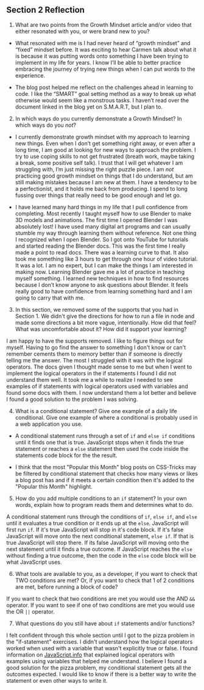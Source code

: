 ## Section 2 Reflection

1. What are two points from the Growth Mindset article and/or video that either resonated with you, or were brand new to you?

* What resonated with me is
	I had never heard of “growth mindset” and “fixed” mindset before. It was exciting to hear Carmen talk about what it is because it was putting words onto something I have been trying to implement in my life for years. I know I’ll be able to better practice embracing the journey of trying new things when I can put words to the experience.

* The blog post helped me reflect on the challenges ahead in learning to code. I like the “SMART” goal setting method as a way to break up what otherwise would seem like a monstrous tasks. I haven’t read over the document linked in the blog yet on S.M.A.R.T, but I plan to.

2. In which ways do you currently demonstrate a Growth Mindset? In which ways do you _not_?

* I currently demonstrate growth mindset with my approach to learning new things. Even when I don’t get something right away, or even after a long time, I am good at looking for new ways to approach the problem. I try to use coping skills to not get frustrated (breath work, maybe taking a break, some positive self talk). I trust that I will get whatever I am struggling with, I’m just missing the right puzzle piece. I am *not* practicing good growth mindset on things that I do understand, but am still making mistakes because I am new at them. I have a tendency to be a perfectionist, and it holds me back from producing. I spend to long fussing over things that really need to be good enough and let go.

* I have learned many hard things in my life that I pull confidence from completing. Most recently I taught myself how to use Blender to make 3D models and animations. The first time I opened Blender I was absolutely lost! I have used many digital art programs and can usually stumble my way through learning them without reference. Not one thing I recognized when I open Blender. So I got onto YouTube for tutorials and started reading the Blender docs. This was the first time I really made a point to read docs. There was a learning curve to that. It also took me something like 3 hours to get through one hour of video tutorial. It was a lot. I am no expert, but I can make the things I am interested in making now. Learning Blender gave me a lot of practice in teaching myself something. I learned new techniques in how to find resources because I don’t know anyone to ask questions about Blender. It feels really good to have confidence from learning something hard and I am going to carry that with me.

3. In this section, we removed some of the supports that you had in Section 1. We didn't give the directions for how to run a file in node and made some directions a bit more vague, intentionally. How did that feel? What was uncomfortable about it? How did it support your learning?

  I am happy to have the supports removed. I like to figure things out for myself. Having to go find the answer to something I don't know or can't remember cements them to memory better than if someone is directly telling me the answer. The most I struggled with it was with the logical operators. The docs given I thought made sense to me but when I went to implement the logical operators in the if statements I found I did not understand them well. It took me a while to realize I needed to see examples of if statements with logical operators used with variables and found some docs with them. I now understand them a lot better and believe I found a good solution to the problem I was solving.

4. What is a conditional statement? Give one example of a daily life conditional. Give one example of where a conditional is probably used in a web application you use.

* A conditional statement runs through a set of `if` and `else if` conditions until it finds one that is true. JavaScript stops when it finds the true statement or reaches a `else` statement then used the code inside the statements code block for the the result.

* I think that the most "Popular this Month" blog posts on CSS-Tricks may be filtered by conditional statement that checks how many views or likes a blog post has and if it meets a certain condition then it's added to the "Popular this Month" highlight.

5. How do you add multiple conditions to an `if` statement? In your own words, explain how to program reads them and determines what to do.

A conditional statement runs through the conditions of `if`,  `else if`, and `else` until it evaluates a true condition or it ends up at the `else`. JavaScript will first run `if`. If it's true JavaScript will stop in it's code block. If it's false JavaScript will move onto the next conditional statement, `else if`. If that is true JavaScript will stop there. If its false JavaScript will  moving onto the next statement until it finds a true outcome. If JavaScript reaches the `else` without finding a true outcome, then the code in the `else` code block will be what JavaScript uses.

6. What tools are available to you, as a developer, if you want to check that TWO conditions are met? Or, if you want to check that 1 of 2 conditions are met, before running a block of code?

If you want to check that two conditions are met you would use the AND `&&` operator. If you want to see if one of two conditions are met you would use the OR `||` operator.

7. What questions do you still have about `if` statements and/or functions?

I felt confident through this whole section until I got to the pizza problem in the "if-statement" exercises. I didn't understand how the logical operators worked when used with a variable that wasn't explicitly true or false. I found information on [JavaScript.info](https://javascript.info/logical-operators) that explained logical operators with examples using variables that helped me understand. I believe I found a good solution for the pizza problem, my conditional statement gets all the outcomes expected. I would like to know if there is a better way to write the statement or even other ways to write it.
